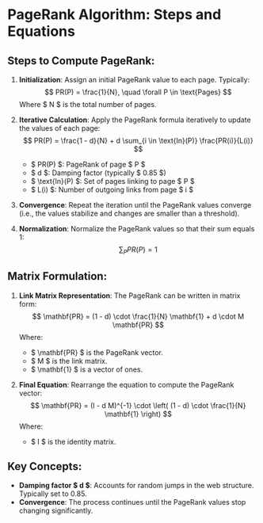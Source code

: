 # PageRank Algorithm: Steps and Equations

## Steps to Compute PageRank:

1. **Initialization**:
   Assign an initial PageRank value to each page. Typically:
   $$
   PR(P) = \frac{1}{N}, \quad \forall P \in \text{Pages}
   $$
   Where $ N $ is the total number of pages.

2. **Iterative Calculation**:
   Apply the PageRank formula iteratively to update the values of each page:
   $$
   PR(P) = \frac{1 - d}{N} + d \sum_{i \in \text{In}(P)} \frac{PR(i)}{L(i)}
   $$
    - $ PR(P) $: PageRank of page $ P $
    - $ d $: Damping factor (typically $ 0.85 $)
    - $ \text{In}(P) $: Set of pages linking to page $ P $
    - $ L(i) $: Number of outgoing links from page $ i $

3. **Convergence**:
   Repeat the iteration until the PageRank values converge (i.e., the values stabilize and changes are smaller than a threshold).

4. **Normalization**:
   Normalize the PageRank values so that their sum equals 1:
   $$
   \sum_{P} PR(P) = 1
   $$

## Matrix Formulation:

1. **Link Matrix Representation**:
   The PageRank can be written in matrix form:
   $$
   \mathbf{PR} = (1 - d) \cdot \frac{1}{N} \mathbf{1} + d \cdot M \mathbf{PR}
   $$
   Where:
    - $ \mathbf{PR} $ is the PageRank vector.
    - $ M $ is the link matrix.
    - $ \mathbf{1} $ is a vector of ones.

2. **Final Equation**:
   Rearrange the equation to compute the PageRank vector:
   $$
   \mathbf{PR} = (I - d M)^{-1} \cdot \left( (1 - d) \cdot \frac{1}{N} \mathbf{1} \right)
   $$
   Where:
    - $ I $ is the identity matrix.

## Key Concepts:

- **Damping factor $ d $**: Accounts for random jumps in the web structure. Typically set to 0.85.
- **Convergence**: The process continues until the PageRank values stop changing significantly.
